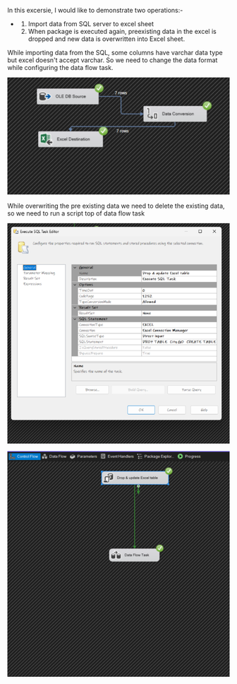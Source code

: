 In this excersie, I would like to demonstrate two operations:-
- 1) Import data from SQL server to excel sheet
  2) When package is executed again, preexisting data in the excel is dropped and new data is overwritten into Excel sheet.
 
While importing data from the SQL, some columns have varchar data type but excel doesn't accept varchar. So we need to change the data format while configuring the data flow task.


![image](https://github.com/SivaKarthik711/SQL_Server_Integration_Services/blob/a808392eac6a9d2009fe63e594f08b31711fa523/Overwrite%20data%20to%20Excel%20file%20in%20SSIS/Screenshot%202024-12-13%20164559.png)


While overwriting the pre existing data we need to delete the existing data, so we need to run a script top of data flow task

![image](https://github.com/SivaKarthik711/SQL_Server_Integration_Services/blob/ee8fe956790cdfb2b3b66bab618def9c70838a49/Overwrite%20data%20to%20Excel%20file%20in%20SSIS/Screenshot%202024-12-13%20161958.png)

![image](https://github.com/SivaKarthik711/SQL_Server_Integration_Services/blob/1c93496a5aa35edd9f2db7029721e29ecc98423e/Overwrite%20data%20to%20Excel%20file%20in%20SSIS/Screenshot%202024-12-13%20161951.png)
